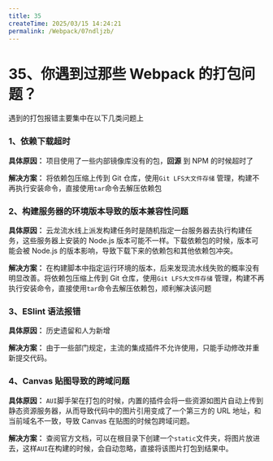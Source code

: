 ```yaml
---
title: 35
createTime: 2025/03/15 14:24:21
permalink: /Webpack/07ndljzb/
---
```

# 35、你遇到过那些 Webpack 的打包问题？

遇到的打包报错主要集中在以下几类问题上

### 1、依赖下载超时

**具体原因：** 项目使用了一些内部镜像库没有的包，**回源** 到 NPM 的时候超时了

**解决方案：** 将依赖包压缩上传到 Git 仓库，使用`Git LFS大文件存储` 管理，构建不再执行安装命令，直接使用`tar`命令去解压依赖包

### 2、构建服务器的环境版本导致的版本兼容性问题

**具体原因：** 云龙流水线上派发构建任务时是随机指定一台服务器去执行构建任务，这些服务器上安装的 Node.js 版本可能不一样。下载依赖包的时候，版本可能会被 Node.js 的版本影响，导致下载下来的依赖包和其他依赖包冲突。

**解决方案：** 在构建脚本中指定运行环境的版本，后来发现流水线失败的概率没有明显改善。将依赖包压缩上传到 Git 仓库，使用`Git LFS大文件存储` 管理，构建不再执行安装命令，直接使用`tar`命令去解压依赖包，顺利解决该问题

### 3、ESlint 语法报错

**具体原因：** 历史遗留和人为新增

**解决方案：** 由于一些部门规定，主流的集成插件不允许使用，只能手动修改并重新提交代码。

### 4、Canvas 贴图导致的跨域问题

**具体原因：** `AUI`脚手架在打包的时候，内置的插件会将一些资源如图片自动上传到静态资源服务器，从而导致代码中的图片引用变成了一个第三方的 URL 地址，和当前域名不一致，导致 Canvas 在贴图的时候包跨域问题。

**解决方案：** 查阅官方文档，可以在根目录下创建一个`static`文件夹，将图片放进去，这样`AUI`在构建的时候，会自动忽略，直接将该图片打包到结果中。

